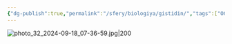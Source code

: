 ```yaml
---
{"dg-publish":true,"permalink":"/sfery/biologiya/gistidin/","tags":["Общаябиология"]}
---
```


![photo_32_2024-09-18_07-36-59.jpg|200](/img/user/%D0%90%D1%80%D1%85%D0%B8%D0%B2/%D0%9A%D1%8D%D1%88/photo_32_2024-09-18_07-36-59.jpg)